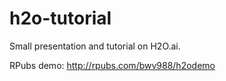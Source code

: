 # h2o-tutorial

Small presentation and tutorial on H2O.ai.

RPubs demo: http://rpubs.com/bwv988/h2odemo
